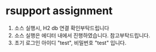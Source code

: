 # rsupport assignment

1. 소스 실행시, H2 db 연결 확인부탁드립니다
2. 소스 실행은 에디터 내에서 진행하였습니다. 참고부탁드립니다.
3. 초기 로그인 아이디 "test", 비밀번호 "test" 입니다.


